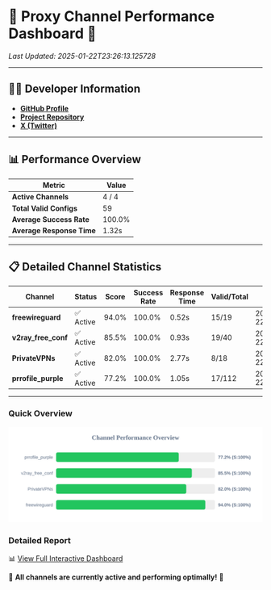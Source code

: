 # 🌟 Proxy Channel Performance Dashboard 🌟

_Last Updated: 2025-01-22T23:26:13.125728_

---

## 👩‍💻 Developer Information

- **[GitHub Profile](https://github.com/4n0nymou3)**  
- **[Project Repository](https://github.com/4n0nymou3/multi-proxy-config-fetcher)**  
- **[X (Twitter)](https://x.com/4n0nymou3)**  

---

## 📊 Performance Overview

| Metric                | Value       |
|-----------------------|-------------|
| **Active Channels**   | 4 / 4       |
| **Total Valid Configs** | 59          |
| **Average Success Rate** | 100.0%      |
| **Average Response Time** | 1.32s       |

---

## 📋 Detailed Channel Statistics

| Channel          | Status     | Score  | Success Rate | Response Time | Valid/Total | Last Success               |
|------------------|------------|--------|--------------|---------------|-------------|----------------------------|
| **freewireguard**  | ✅ Active  | 94.0%  | 100.0% | 0.52s         | 15/19       | 2025-01-22T23:26:13.123960 |
| **v2ray_free_conf**  | ✅ Active  | 85.5%  | 100.0% | 0.93s         | 19/40       | 2025-01-22T23:26:09.765071 |
| **PrivateVPNs**  | ✅ Active  | 82.0%  | 100.0% | 2.77s         | 8/18       | 2025-01-22T23:26:12.573598 |
| **prrofile_purple**  | ✅ Active  | 77.2%  | 100.0% | 1.05s         | 17/112       | 2025-01-22T23:26:08.745871 |

---

### Quick Overview
<div align="center">
  <a href="https://raw.githubusercontent.com/nullluser/NullRepo/refs/heads/main/assets/channel_stats_chart.svg">
    <img src="https://raw.githubusercontent.com/nullluser/NullRepo/refs/heads/main/assets/channel_stats_chart.svg" alt="Source Performance Statistics" width="800">
  </a>
</div>

### Detailed Report
📊 [View Full Interactive Dashboard](https://htmlpreview.github.io/?https://github.com/nullluser/NullRepo/blob/main/assets/performance_report.html)

🎉 **All channels are currently active and performing optimally!** 🎉
